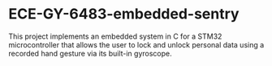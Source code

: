 # ECE-GY-6483-embedded-sentry
This project implements an embedded system in C for a STM32 microcontroller that allows the user to lock and unlock personal data using a recorded hand gesture via its built-in gyroscope.

